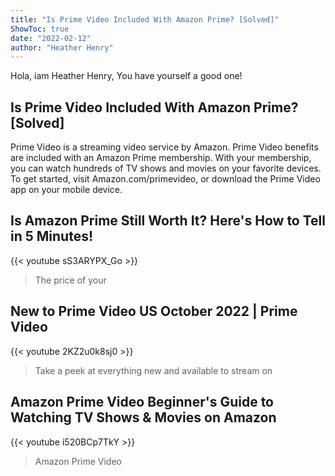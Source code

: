 ```yaml
---
title: "Is Prime Video Included With Amazon Prime? [Solved]"
ShowToc: true 
date: "2022-02-12"
author: "Heather Henry" 
---
```


Hola, iam Heather Henry, You have yourself a good one!
## Is Prime Video Included With Amazon Prime? [Solved]
Prime Video is a streaming video service by Amazon. Prime Video benefits are included with an Amazon Prime membership. With your membership, you can watch hundreds of TV shows and movies on your favorite devices. To get started, visit Amazon.com/primevideo, or download the Prime Video app on your mobile device.

## Is Amazon Prime Still Worth It? Here's How to Tell in 5 Minutes!
{{< youtube sS3ARYPX_Go >}}
>The price of your 

## New to Prime Video US October 2022 | Prime Video
{{< youtube 2KZ2u0k8sj0 >}}
>Take a peek at everything new and available to stream on 

## Amazon Prime Video Beginner's Guide to Watching TV Shows & Movies on Amazon
{{< youtube i520BCp7TkY >}}
>Amazon Prime Video

